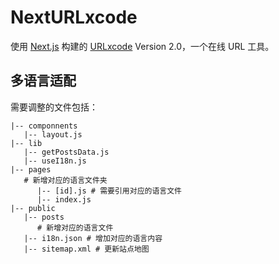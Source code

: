 # NextURLxcode

使用 [Next.js](https://nextjs.org/) 构建的 [URLxcode](https://www.urlxcode.com/) Version 2.0，一个在线 URL 工具。

## 多语言适配

需要调整的文件包括：

```
|-- componnents
   |-- layout.js
|-- lib
   |-- getPostsData.js
   |-- useI18n.js
|-- pages
   # 新增对应的语言文件夹
      |-- [id].js # 需要引用对应的语言文件
      |-- index.js
|-- public
   |-- posts
      # 新增对应的语言文件
   |-- i18n.json # 增加对应的语言内容
   |-- sitemap.xml # 更新站点地图
```